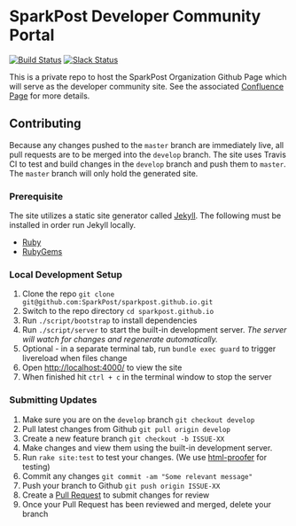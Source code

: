 # SparkPost Developer Community Portal

[![Build Status](https://travis-ci.org/SparkPost/sparkpost.github.io.svg?branch=develop)](https://travis-ci.org/SparkPost/sparkpost.github.io) [![Slack Status](http://slack.sparkpost.com/badge.svg)](http://slack.sparkpost.com)

This is a private repo to host the SparkPost Organization Github Page which will serve as the developer community site.
See the associated [Confluence Page](https://confluence.int.messagesystems.com/display/ENG/SparkPost+Developer+Hub) for more details.

## Contributing
Because any changes pushed to the `master` branch are immediately live, all pull requests are to be merged into the `develop` branch. 
The site uses Travis CI to test and build changes in the `develop` branch and push them to `master`. The `master` branch will only hold the generated site.

### Prerequisite
The site utilizes a static site generator called [Jekyll](http://jekyllrb.com/).
The following must be installed in order run Jekyll locally.
- [Ruby](http://www.ruby-lang.org/en/downloads/)
- [RubyGems](http://rubygems.org/pages/download)

### Local Development Setup
1. Clone the repo `git clone git@github.com:SparkPost/sparkpost.github.io.git`
2. Switch to the repo directory `cd sparkpost.github.io`
3. Run `./script/bootstrap` to install dependencies
4. Run `./script/server` to start the built-in development server. *The server will watch for changes and regenerate automatically.*
5. Optional - in a separate terminal tab, run `bundle exec guard` to trigger livereload when files change
6. Open <http://localhost:4000/> to view the site
7. When finished hit `ctrl + c` in the terminal window to stop the server

### Submitting Updates
1. Make sure you are on the `develop` branch `git checkout develop`
2. Pull latest changes from Github `git pull origin develop`
3. Create a new feature branch `git checkout -b ISSUE-XX`
4. Make changes and view them using the built-in development server.
5. Run `rake site:test` to test your changes. (We use [html-proofer](https://github.com/gjtorikian/html-proofer) for testing)
6. Commit any changes `git commit -am "Some relevant message"`
7. Push your branch to Github `git push origin ISSUE-XX`
8. Create a [Pull Request](https://github.com/SparkPost/sparkpost.github.io/pulls) to submit changes for review
9. Once your Pull Request has been reviewed and merged, delete your branch
